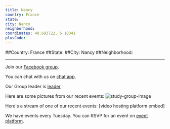 ```yaml
---
title: Nancy
country: France
state: 
city: Nancy
neighborhood: 
coordinates: 48.693722, 6.18341
plusCode:
---
```


##Country: France
##State: 
##City: Nancy
##Neighborhood: 
*****
Join our [Facebook group](https://www.facebook.com/groups/free.code.camp.nancy).

You can chat with us on [chat app]().

Our Group leader is [leader]()

Here are some pictures from our recent events:
![study-group-image]()

Here's a stream of one of our recent events:
[video hosting platform embed]

We have events every Tuesday. You can RSVP for an event on [event platform]().
